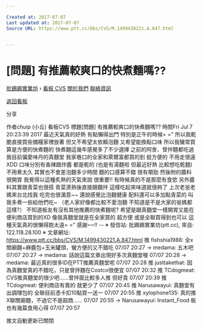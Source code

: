 ```yaml
---

Created at: 2017-07-07
Last updated at: 2017-07-07
Source URL: https://www.ptt.cc/bbs/CVS/M.1499430221.A.847.html


---
```


# [問題] 有推薦較爽口的快煮麵嗎??


[批踢踢實業坊](https://www.ptt.cc/) › [看板 CVS](https://www.ptt.cc/bbs/CVS/index.html) [關於我們](https://www.ptt.cc/about.html) [聯絡資訊](https://www.ptt.cc/contact.html)

[返回看板](https://www.ptt.cc/bbs/CVS/index.html)

分享

作者chuip (小丘)
看板CVS
標題\[問題\] 有推薦較爽口的快煮麵嗎??
時間Fri Jul 7 20:23:39 2017
最近天氣真的好熱 有點懶得出門 特別是正午的時候= =" 所以我乾脆直接買些備糧家裡放著 但又不希望太依賴泡麵 又希望能換點口味 所以我蠻常買算是方便的快煮麵的 快煮麵這幾年感覺多了不少選擇 之前的阿舍、曾拌麵都吃過 我目前偏愛味丹的真麵堂 我家巷口的全家和萊爾富都買的到 挺方便的 不用走很遠XDD 口味分別有香辣跟炸醬 都是乾的 (也是有湯麵啦 但最近好熱 比較想吃乾麵) 不用煮太久 其實也不會差泡麵多少時間 麵的口感算不錯 很有嚼勁 然後附的醬料很開胃 我覺得以這種炙熱的天氣來說 很重要!! 有時候真的不是那麼有食慾 另外醬料其實跟青菜也很搭 青菜燙熟後直接跟麵拌 這樣吃起來味道就很夠了 上次老爸老媽來台北找我 吃完也很滿意~~ 還說感覺比泡麵健康 配料還可以多加點青菜的 叫我多煮一些給他們吃~ （老人家好像都比較不愛泡麵 不知道是不是大家的爸媽都這樣?） 不知道板友有沒有其他推薦的快煮麵呢? 希望是跟真麵堂一樣開胃又能在便利商店買到的XD 像我真麵堂就是在全家買的 超方便 或是全聯買得到也可以 這種天氣真的很懶得跑太遠= =" 感謝~~!! -- ※ 發信站: 批踢踢實業坊(ptt.cc), 來自: 122.118.28.100 ※ 文章網址: <https://www.ptt.cc/bbs/CVS/M.1499430221.A.847.html>
推 fishshia1988: 全x關廟麵+麻醬包+玉米罐頭，蠻方便的又不錯吃 07/07 20:27
→ medama: 五木吧 07/07 20:27
→ medama: 話說這篇文章出現好多次真麵堂喔 07/07 20:28
→ medama: 最近真的很多ID在PTT推薦真麵堂呢 07/07 20:28
推 justtakethat: 因為真麵堂真的不錯吃，只是曾拌麵在Costco很便宜 07/07 20:32
推 TCdogmeat: CVS推真麵堂的很少吧……曾拌面比較多人推 但好貴 07/07 20:39
推 TCdogmeat: 便利商店有賣的 就更少了 07/07 20:45
推 Narusawayui: 真麵堂有出調理包的 全聯目前憑卡扣10點買一送一 07/07 20:55
推 xylophone135: 真的推X聯關廟麵，不過它不是超商…… 07/07 20:55
→ Narusawayui: Instant\_Food 板也有幾篇食用心得 07/07 20:57

推文自動更新已關閉


